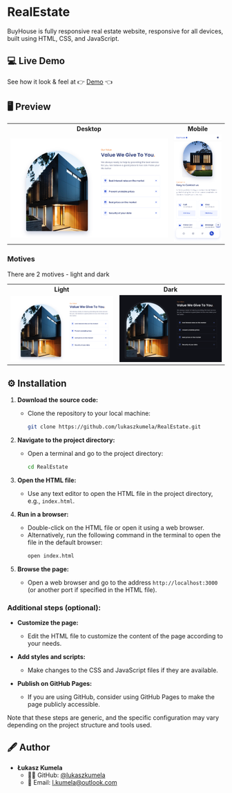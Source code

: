 # RealEstate

BuyHouse is fully responsive real estate website, responsive for all devices, built using HTML, CSS, and JavaScript.

## :computer: Live Demo ##
See how it look & feel at :point_right: <a href="https://lukaszkumela.github.io/RealEstate/" target="_blank">Demo</a> :point_left:



## :desktop_computer: Preview
<table>
  <tr>
    <th>Desktop</th>
    <th>Mobile</th>
  </tr>
  <tr>
    <td>
        <img src="assets/img/RE_2.png" width="550"/>
    </td>
    <td>
        <img src="assets/img/RE_3.png" width="150"/>
    </td>
  </tr>
</table>

### Motives
There are 2 motives - light and dark
<table>
  <tr>
    <th>Light</th>
    <th>Dark</th>
  </tr>
  <tr>
    <td>
        <img src="assets/img/RE_2.png" width="450"/>
    </td>
    <td>
        <img src="assets/img/RE_1.png" width="450"/>
    </td>
  </tr>
</table>

## ⚙ Installation
1. **Download the source code:**
   - Clone the repository to your local machine:
     ```bash
     git clone https://github.com/lukaszkumela/RealEstate.git
     ```

2. **Navigate to the project directory:**
   - Open a terminal and go to the project directory:
     ```bash
     cd RealEstate
     ```

3. **Open the HTML file:**
   - Use any text editor to open the HTML file in the project directory, e.g., `index.html`.

4. **Run in a browser:**
   - Double-click on the HTML file or open it using a web browser.
   - Alternatively, run the following command in the terminal to open the file in the default browser:
     ```bash
     open index.html
     ```

5. **Browse the page:**
   - Open a web browser and go to the address `http://localhost:3000` (or another port if specified in the HTML file).


### Additional steps (optional):

- **Customize the page:**
  - Edit the HTML file to customize the content of the page according to your needs.

- **Add styles and scripts:**
  - Make changes to the CSS and JavaScript files if they are available.

- **Publish on GitHub Pages:**
  - If you are using GitHub, consider using GitHub Pages to make the page publicly accessible.

Note that these steps are generic, and the specific configuration may vary depending on the project structure and tools used.

## 🖋 Author

- **Łukasz Kumela**
  - :raising_hand_man: GitHub: [@lukaszkumela](https://github.com/lukaszkumela)
  - :email: Email: l.kumela@outlook.com